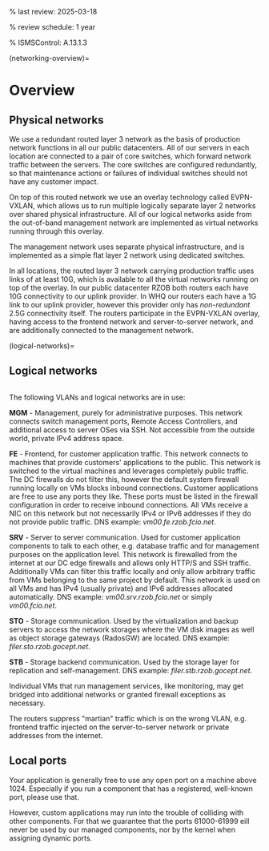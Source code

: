 % last review: 2025-03-18

% review schedule: 1 year

% ISMSControl: A.13.1.3


(networking-overview)=

# Overview

## Physical networks

We use a redundant routed layer 3 network as the basis of production network
functions in all our public datacenters. All of our servers in each location are
connected to a pair of core switches, which forward network traffic between the
servers. The core switches are configured redundantly, so that maintenance
actions or failures of individual switches should not have any customer impact.

On top of this routed network we use an overlay technology called EVPN-VXLAN,
which allows us to run multiple logically separate layer 2 networks over shared
physical infrastructure. All of our logical networks aside from the out-of-band
management network are implemented as virtual networks running through this
overlay.

The management network uses separate physical infrastructure, and is implemented
as a simple flat layer 2 network using dedicated switches.

In all locations, the routed layer 3 network carrying production traffic uses
links of at least 10G, which is available to all the virtual networks running on
top of the overlay. In our public datacenter RZOB both routers each have 10G
connectivity to our uplink provider. In WHQ our routers each have a 1G link to
our uplink provider, however this provider only has *non-redundant* 2.5G
connectivity itself. The routers participate in the EVPN-VXLAN overlay, having
access to the frontend network and server-to-server network, and are
additionally connected to the management network.

(logical-networks)=

## Logical networks

```{image} logical.png
```

The following VLANs and logical networks are in use:

**MGM** - Management, purely for administrative purposes. This network connects
switch management ports, Remote Access Controllers, and additional access to
server OSes via SSH. Not accessible from the outside world, private IPv4 address
space.

**FE** - Frontend, for customer application traffic. This network connects to
machines that provide customers' applications to the public. This network is
switched to the virtual machines and leverages completely public traffic. The DC
firewalls do not filter this, however the default system firewall running
locally on VMs blocks inbound connections. Customer applications are free to use
any ports they like. These ports must be listed in the firewall configuration in
order to receive inbound connections. All VMs receive a NIC on this network but
not necessarily IPv4 or IPv6 addresses if they do not provide public
traffic. DNS example: *vm00.fe.rzob.fcio.net*.

**SRV** - Server to server communication. Used for customer application
components to talk to each other, e.g. database traffic and for management
purposes on the application level. This network is firewalled from the internet
at our DC edge firewalls and allows only HTTP/S and SSH traffic. Additionally
VMs can filter this traffic locally and only allow arbitrary traffic from VMs
belonging to the same project by default. This network is used on all VMs and
has IPv4 (usually private) and IPv6 addresses allocated automatically. DNS
example: *vm00.srv.rzob.fcio.net* or simply *vm00.fcio.net*.

**STO** - Storage communication. Used by the virtualization and backup servers
to access the network storages where the VM disk images as well as object
storage gateways (RadosGW) are located. DNS example:
*filer.sto.rzob.gocept.net*.

**STB** - Storage backend communication. Used by the storage layer for
replication and self-management. DNS example: *filer.stb.rzob.gocept.net*.

Individual VMs that run management services, like monitoring, may get bridged
into additional networks or granted firewall exceptions as necessary.

The routers suppress "martian" traffic which is on the wrong VLAN,
e.g. frontend traffic injected on the server-to-server network or private
addresses from the internet.


## Local ports

Your application is generally free to use any open port on a machine
above 1024. Especially if you run a component that has a registered, well-known
port, please use that.

However, custom applications may run into the trouble of colliding with other
components. For that we guarantee that the ports 61000-61999 eill never be used
by our managed components, nor by the kernel when assigning dynamic ports.
